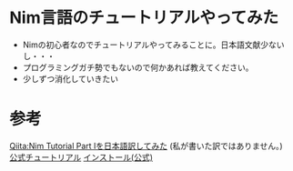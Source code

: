 # Nim言語のチュートリアルやってみた  
- Nimの初心者なのでチュートリアルやってみることに。日本語文献少ないし・・・
- プログラミングガチ勢でもないので何かあれば教えてください。
- 少しずつ消化していきたい

# 参考  
[Qiita:Nim Tutorial Part Iを日本語訳してみた](https://qiita.com/KTakahiro1729/items/f4776f3a072c01f9086b#fn8) (私が書いた訳ではありません。)  
[公式チュートリアル](https://nim-lang.org/docs/tut1.html)
[インストール(公式)](https://nim-lang.org/install.html)